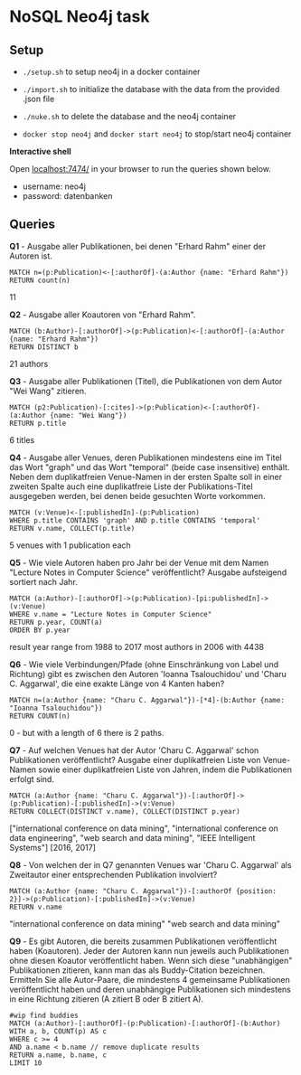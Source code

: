 # NoSQL Neo4j task

## Setup

- `./setup.sh` to setup neo4j in a docker container

- `./import.sh` to initialize the database with the data from the provided .json file

- `./nuke.sh` to delete the database and the neo4j container
- `docker stop neo4j` and `docker start neo4j` to stop/start neo4j container

**Interactive shell**

Open [localhost:7474/](localhost:7474/) in your browser to run the queries shown below.

- username: neo4j
- password: datenbanken

## Queries

**Q1** \- Ausgabe aller Publikationen, bei denen "Erhard Rahm" einer der Autoren ist.

```cypher
MATCH n=(p:Publication)<-[:authorOf]-(a:Author {name: "Erhard Rahm"})
RETURN count(n)
```

11

**Q2** - Ausgabe aller Koautoren von "Erhard Rahm".

```cypher
MATCH (b:Author)-[:authorOf]->(p:Publication)<-[:authorOf]-(a:Author {name: "Erhard Rahm"})
RETURN DISTINCT b
```

21 authors

**Q3** - Ausgabe aller Publikationen (Titel), die Publikationen von dem Autor "Wei Wang" zitieren.

```cypher
MATCH (p2:Publication)-[:cites]->(p:Publication)<-[:authorOf]-(a:Author {name: "Wei Wang"})
RETURN p.title
```

6 titles

**Q4** - Ausgabe aller Venues, deren Publikationen mindestens eine im Titel das Wort "graph" und das Wort "temporal" (beide case insensitive) enthält. Neben dem duplikatfreien Venue-Namen in der ersten Spalte soll in einer zweiten Spalte auch eine duplikatfreie Liste der Publikations-Titel  ausgegeben werden, bei denen beide gesuchten Worte vorkommen.

```cypher
MATCH (v:Venue)<-[:publishedIn]-(p:Publication)
WHERE p.title CONTAINS 'graph' AND p.title CONTAINS 'temporal'
RETURN v.name, COLLECT(p.title)
```

5 venues with 1 publication each

**Q5** - Wie viele Autoren haben pro Jahr bei der Venue mit dem Namen "Lecture Notes in Computer Science" veröffentlicht? Ausgabe aufsteigend sortiert nach Jahr.

```cypher
MATCH (a:Author)-[:authorOf]->(p:Publication)-[pi:publishedIn]->(v:Venue) 
WHERE v.name = "Lecture Notes in Computer Science" 
RETURN p.year, COUNT(a) 
ORDER BY p.year
```

result year range from 1988 to 2017
most authors in 2006 with 4438

**Q6** - Wie viele Verbindungen/Pfade (ohne Einschränkung von Label und Richtung) gibt es zwischen den Autoren 'Ioanna Tsalouchidou' und 'Charu C. Aggarwal', die eine exakte Länge von 4 Kanten haben?

```cypher
MATCH n=(a:Author {name: "Charu C. Aggarwal"})-[*4]-(b:Author {name: "Ioanna Tsalouchidou"})
RETURN COUNT(n)
```

0 - but with a length of 6 there is 2 paths.

**Q7** - Auf welchen Venues hat der Autor 'Charu C.  Aggarwal' schon Publikationen veröffentlicht? Ausgabe einer  duplikatfreien Liste von Venue-Namen sowie einer duplikatfreien Liste  von Jahren, indem die Publikationen erfolgt sind.

```cypher
MATCH (a:Author {name: "Charu C. Aggarwal"})-[:authorOf]->(p:Publication)-[:publishedIn]->(v:Venue)
RETURN COLLECT(DISTINCT v.name), COLLECT(DISTINCT p.year)
```

["international conference on data mining", "international conference on data engineering", "web search and data mining", "IEEE Intelligent Systems"]
[2016, 2017]

**Q8** - Von welchen der in Q7 genannten Venues war 'Charu C. Aggarwal' als Zweitautor einer entsprechenden Publikation involviert?

```cypher
MATCH (a:Author {name: "Charu C. Aggarwal"})-[:authorOf {position: 2}]->(p:Publication)-[:publishedIn]->(v:Venue)
RETURN v.name
```

"international conference on data mining"
"web search and data mining"

**Q9** - Es gibt Autoren, die bereits zusammen Publikationen veröffentlicht  haben (Koautoren). Jeder der Autoren kann nun jeweils auch Publikationen ohne diesen Koautor veröffentlicht haben. Wenn sich diese  "unabhängigen" Publikationen zitieren, kann man das als Buddy-Citation  bezeichnen. Ermitteln Sie alle Autor-Paare, die mindestens 4 gemeinsame Publikationen veröffentlicht haben und deren unabhängige Publikationen sich mindestens in eine Richtung zitieren (A zitiert B oder B zitiert A).

```cypher
#wip find buddies
MATCH (a:Author)-[:authorOf]-(p:Publication)-[:authorOf]-(b:Author)
WITH a, b, COUNT(p) AS c
WHERE c >= 4 
AND a.name < b.name // remove duplicate results
RETURN a.name, b.name, c
LIMIT 10
```

